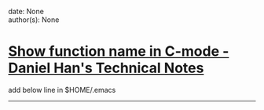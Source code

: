 
date: None  
author(s): None  

# [Show function name in C-mode - Daniel Han's Technical Notes](https://sites.google.com/site/xiangyangsite/home/technical-tips/linux-unix/emacs/show-function-name-in-c-mode)

add below line in $HOME/.emacs  
  
---

